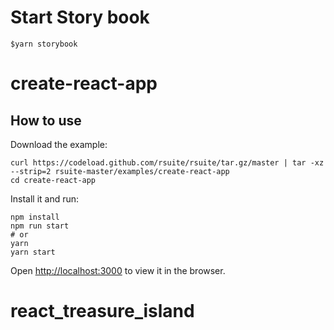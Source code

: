 # Start Story book
```
$yarn storybook
```

# create-react-app

## How to use

Download the example:

```
curl https://codeload.github.com/rsuite/rsuite/tar.gz/master | tar -xz --strip=2 rsuite-master/examples/create-react-app
cd create-react-app
```

Install it and run:

```
npm install
npm run start
# or
yarn
yarn start
```

Open [http://localhost:3000](http://localhost:3000) to view it in the browser.
# react_treasure_island
